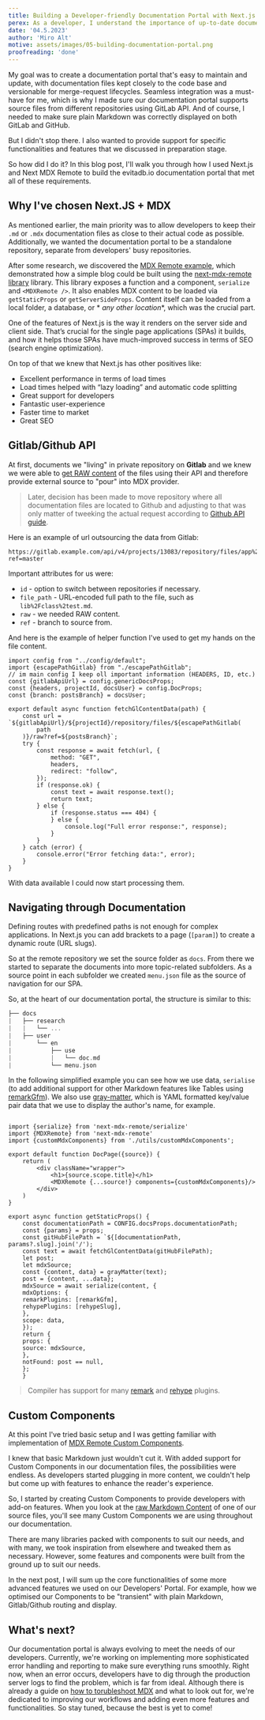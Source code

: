 ```yaml
---
title: Building a Developer-friendly Documentation Portal with Next.js and MDX
perex: As a developer, I understand the importance of up-to-date documentation. But creating a documentation portal that's easy to maintain and update can be a challenge. I'm a firm believer that when developers can write and publish documentation in a snap, it motivates them to take the time to document critical information. That's why I took on the challenge of building the new developers documentation portal for evitadb.io.
date: '04.5.2023'
author: 'Miro Alt'
motive: assets/images/05-building-documentation-portal.png
proofreading: 'done'
---
```


My goal was to create a documentation portal that's easy to maintain and update, with documentation files kept closely
to the code base and versionable for merge-request lifecycles. Seamless integration was a must-have for me, which is why
I made sure our documentation portal supports source files from different repositories using GitLab API. And of course,
I needed to make sure plain Markdown was correctly displayed on both GitLab and GitHub.

But I didn't stop there. I also wanted to provide support for specific functionalities and features that we discussed in
preparation stage.

So how did I do it? In this blog post, I'll walk you through how I used Next.js and Next MDX Remote to build the
evitadb.io documentation portal that met all of these requirements.

## Why I've chosen Next.JS + MDX

As mentioned earlier, the main priority was to allow developers to keep their `.md` or `.mdx` documentation files as
close to their actual code as possible. Additionally, we wanted the documentation portal to be a standalone repository,
separate from developers' busy repositories.

After some research, we discovered
the [MDX Remote example](https://github.com/vercel/next.js/tree/canary/examples/with-mdx-remote), which demonstrated how
a simple blog could be built using the [next-mdx-remote library](https://github.com/hashicorp/next-mdx-remote) library.
This library exposes a function and a component, `serialize` and ``<MDXRemote />``. It also enables MDX content to be
loaded via `getStaticProps` or `getServerSideProps`. Content itself can be loaded from a local folder, a database, or *
*any other location**, which was the crucial part.

One of the features of Next.js is the way it renders on the server side and client side. That’s crucial for the single
page applications (SPAs) it builds, and how it helps those SPAs have much-improved success in terms of SEO (search
engine optimization).

On top of that we knew that Next.js has other positives like:

- Excellent performance in terms of load times
- Load times helped with “lazy loading” and automatic code splitting
- Great support for developers
- Fantastic user-experience
- Faster time to market
- Great SEO

## Gitlab/Github API

At first, documents we "living" in private repository on **Gitlab** and we knew we were able
to [get RAW content](https://docs.gitlab.com/ee/api/repository_files.html#get-raw-file-from-repository) of the files
using their API and therefore provide external source to "pour" into MDX provider.

> Later, decision has been made to move repository where all documentation files are located to Github and adjusting
> to that was only matter of tweeking the actual request according
> to [Github API guide](https://docs.github.com/en/rest/guides/getting-started-with-the-rest-api?apiVersion=2022-11-28).

Here is an example of url outsourcing the data from Gitlab:

```
https://gitlab.example.com/api/v4/projects/13083/repository/files/app%2Fmodels%2Fkey%2Erb/raw?ref=master
```

Important attributes for us were:

- `id` - option to switch between repositories if necessary.
- `file_path` - URL-encoded full path to the file, such as `lib%2Fclass%2test.md`.
- `raw` - we needed RAW content.
- `ref` - branch to source from.

And here is the example of helper function I've used to get my hands on the file content.

```tsx
import config from "../config/default";
import {escapePathGitlab} from "./escapePathGitlab";
// im main config I keep oll important information (HEADERS, ID, etc.)
const {gitlabApiUrl} = config.genericDocsProps;
const {headers, projectId, docsUser} = config.DocProps;
const {branch: postsBranch} = docsUser;

export default async function fetchGlContentData(path) {
    const url = `${gitlabApiUrl}/${projectId}/repository/files/${escapePathGitlab(
        path
    )}/raw?ref=${postsBranch}`;
    try {
        const response = await fetch(url, {
            method: "GET",
            headers,
            redirect: "follow",
        });
        if (response.ok) {
            const text = await response.text();
            return text;
        } else {
            if (response.status === 404) {
            } else {
                console.log("Full error response:", response);
            }
        }
    } catch (error) {
        console.error("Error fetching data:", error);
    }
}
```

With data available I could now start processing them.

## Navigating through Documentation

Defining routes with predefined paths is not enough for complex applications. In Next.js you can add brackets to a
page (`[param]`) to create a dynamic route (URL slugs).

So at the remote repository we set the source folder as `docs`. From there we started to separate the documents into
more topic-related subfolders. As a source point in each subfolder we created `menu.json` file as the source of
navigation for our SPA.

So, at the heart of our documentation portal, the structure is similar to this:

```go
├── docs
|   ├── research
|   |   └── ...
|   ├── user
|       └── en
|           ├── use
|           |   └── doc.md
|           └── menu.json
```

In the following simplified example you can see how we use data, `serialise` (to add additional support for other
Markdown features like Tables using [remarkGfm](https://github.com/remarkjs/remark-gfm)). We also
use [gray-matter](https://www.npmjs.com/package/gray-matter), which is YAML formatted key/value pair data that we use to
display the author's name, for example.

```tsx

import {serialize} from 'next-mdx-remote/serialize'
import {MDXRemote} from 'next-mdx-remote'
import {customMdxComponents} from './utils/customMdxComponents';

export default function DocPage({source}) {
    return (
        <div className="wrapper">
            <h1>{source.scope.title}</h1>
            <MDXRemote {...source!} components={customMdxComponents}/>
        </div>
    )
}

export async function getStaticProps() {
    const documentationPath = CONFIG.docsProps.documentationPath;
    const {params} = props;
    const gitHubFilePath = `${[documentationPath, params?.slug].join('/');
    const text = await fetchGlContentData(gitHubFilePath);
    let post;
    let mdxSource;
    const {content, data} = grayMatter(text);
    post = {content, ...data};
    mdxSource = await serialize(content, {
    mdxOptions: {
    remarkPlugins: [remarkGfm],
    rehypePlugins: [rehypeSlug],
    },
    scope: data,
    });
    return {
    props: {
    source: mdxSource,
    },
    notFound: post == null,
    };
    }

```

> Compiler has support for many [remark](https://github.com/remarkjs/remark/blob/main/doc/plugins.md#list-of-plugins)
> and [rehype](https://github.com/rehypejs/rehype/blob/main/doc/plugins.md#list-of-plugins) plugins.

## Custom Components

At this point I've tried basic setup and I was getting familiar with implementation
of [MDX Remote Custom Components](https://github.com/vercel/next.js/tree/canary/examples/with-mdx-remote#conditional-custom-components).

I knew that basic Markdown just wouldn't cut it. With added support for Custom Components in our documentation files,
the possibilities were endless. As developers started plugging in more content, we couldn't help but come up with
features to enhance the reader's experience.

So, I started by creating Custom Components to provide developers with add-on features. When you look at
the [raw Markdown Content](https://raw.githubusercontent.com/FgForrest/evitaDB/dev/docs/user/en/use/api/write-tests.md)
of one of our source files, you'll see many Custom Components we are using throughout our documentation.

There are many libraries packed with components to suit our needs, and with many, we took inspiration from elsewhere and
tweaked them as necessary. However, some features and components were built from the ground up to suit our needs.

In the next post, I will sum up the core functionalities of some more advanced features we used on our Developers'
Portal. For example, how we optimised our Components to be "transient" with plain Markdown, Gitlab/Github routing and
display.

## What's next?

Our documentation portal is always evolving to meet the needs of our developers. Currently, we're working on
implementing more sophisticated error handling and reporting to make sure everything runs smoothly. Right now, when an
error occurs, developers have to dig through the production server logs to find the problem, which is far from ideal.
Although there is already a guide on [how to torubleshoot MDX](https://mdxjs.com/docs/troubleshooting-mdx/) and what to
look out for, we're dedicated to improving our workflows and adding even more features and functionalities. So stay
tuned, because the best is yet to come!
